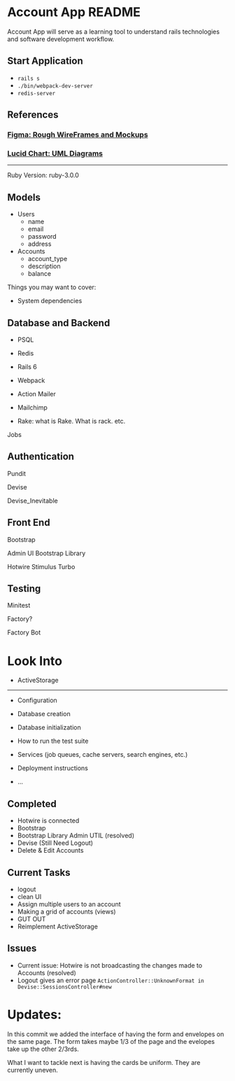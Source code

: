 # Account App README

Account App will serve as a learning tool to understand rails technologies and software
development workflow.

## Start Application

- `rails s`
- `./bin/webpack-dev-server`
- `redis-server`

## References

### [Figma: Rough WireFrames and Mockups](https://www.figma.com/file/UHoNSwlqdG6sUFl6lzAEY8/Accounting-App?node-id=0%3A1)

### [Lucid Chart: UML Diagrams](https://lucid.app/lucidchart/fc644ba4-ad1f-49c1-991e-9b822212e240/edit?invitationId=inv_da5d1703-601b-4d3b-b4ff-d2d34037b8f1)

---

Ruby Version: ruby-3.0.0

## Models

- Users
  - name
  - email
  - password
  - address
- Accounts
  - account_type
  - description
  - balance

Things you may want to cover:

- System dependencies

## Database and Backend

- PSQL

- Redis

- Rails 6

- Webpack

- Action Mailer

- Mailchimp

- Rake: what is Rake. What is rack. etc.

Jobs

## Authentication

Pundit

Devise

Devise_Inevitable

## Front End

Bootstrap

Admin UI Bootstrap Library

Hotwire Stimulus Turbo

## Testing

Minitest

Factory?

Factory Bot

# Look Into

- ActiveStorage

---

- Configuration

- Database creation

- Database initialization

- How to run the test suite

- Services (job queues, cache servers, search engines, etc.)

- Deployment instructions

- ...

## Completed

- Hotwire is connected
- Bootstrap
- Bootstrap Library Admin UTIL (resolved)
- Devise (Still Need Logout)
- Delete & Edit Accounts

## Current Tasks

- logout
- clean UI
- Assign multiple users to an account
- Making a grid of accounts (views)
- GUT OUT
- Reimplement ActiveStorage

## Issues

- Current issue: Hotwire is not broadcasting the changes made to Accounts (resolved)
- Logout gives an error page
  `ActionController::UnknownFormat in Devise::SessionsController#new`


# Updates:
In this commit we added the interface of having the form and envelopes on the same page. The form takes maybe 1/3 of the page and the evelopes take up the other 2/3rds.

What I want to tackle next is having the cards be uniform. They are currently uneven.